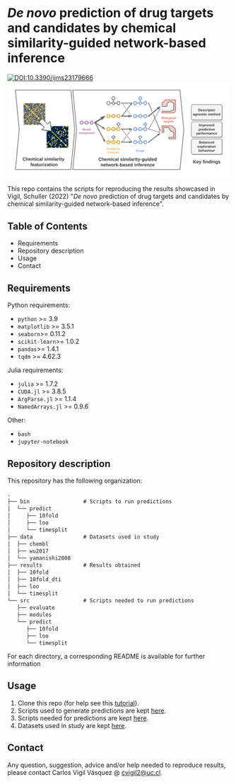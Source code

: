 # *De novo* prediction of drug targets and candidates by chemical similarity-guided network-based inference
[![DOI:10.3390/ijms23179666](http://img.shields.io/badge/DOI-10.3390/ijms23179666-B31B1B.svg)](https://doi.org/10.3390/ijms23179666)
![Graphical Abstract](./graphical_abstract.png)

This repo contains the scripts for reproducing the results showcased in Vigil, Schuller (2022) "_De novo_ prediction of drug targets and candidates by chemical similarity-guided network-based inference".

## Table of Contents
- Requirements
- Repository description
- Usage
- Contact

## Requirements

Python requirements:
- `python` >= 3.9
- `matplotlib` >= 3.5.1
- `seaborn`>= 0.11.2
- `scikit-learn`>= 1.0.2
- `pandas`>= 1.4.1
- `tqdm` >= 4.62.3

Julia requirements:
- `julia` >= 1.7.2
- `CUDA.jl` >= 3.8.5
- `ArgParse.jl` >= 1.1.4
- `NamedArrays.jl` >= 0.9.6

Other:
- `bash`
- `jupyter-notebook`

## Repository description
This repository has the following organization:
```
.
├── bin                 # Scripts to run predictions
│  └── predict
│     ├── 10fold
│     ├── loo
│     └── timesplit
├── data                # Datasets used in study
│  ├── chembl
│  ├── wu2017
│  └── yamanishi2008
├── results             # Results obtained
│  ├── 10fold
│  ├── 10fold_dti
│  ├── loo
│  └── timesplit
└── src                 # Scripts needed to run predictions
   ├── evaluate
   ├── modules
   └── predict
      ├── 10fold
      ├── loo
      └── timesplit
```
For each directory, a corresponding README is available for further information

## Usage

1. Clone this repo (for help see this [tutorial](https://help.github.com/articles/cloning-a-repository/)).
2. Scripts used to generate predictions are kept [here](bin/).
3. Scripts needed for predictions are kept [here](src/).
4. Datasets used in study are kept [here](data/).

## Contact
Any question, suggestion, advice and/or help needed to reproduce results, please contact Carlos Vigil Vásquez @ cvigil2@uc.cl.
